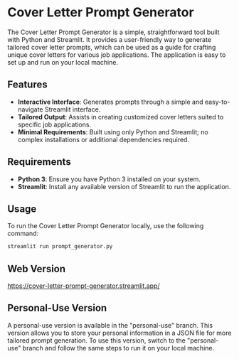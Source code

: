 # Cover Letter Prompt Generator

The Cover Letter Prompt Generator is a simple, straightforward tool built with Python and Streamlit. It provides a user-friendly way to generate tailored cover letter prompts, which can be used as a guide for crafting unique cover letters for various job applications. The application is easy to set up and run on your local machine.

## Features

- **Interactive Interface**: Generates prompts through a simple and easy-to-navigate Streamlit interface.
- **Tailored Output**: Assists in creating customized cover letters suited to specific job applications.
- **Minimal Requirements**: Built using only Python and Streamlit; no complex installations or additional dependencies required.

## Requirements

- **Python 3**: Ensure you have Python 3 installed on your system.
- **Streamlit**: Install any available version of Streamlit to run the application.

## Usage

To run the Cover Letter Prompt Generator locally, use the following command:

```bash
streamlit run prompt_generator.py
```

## Web Version

https://cover-letter-prompt-generator.streamlit.app/

## Personal-Use Version

A personal-use version is available in the "personal-use" branch. This version allows you to store your personal information in a JSON file for more tailored prompt generation. To use this version, switch to the "personal-use" branch and follow the same steps to run it on your local machine.